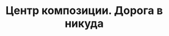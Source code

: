 ---
title: 'Центр композиции. Дорога в никуда'
titleEnglish: 'The centre of composition. The road to nowhere'
# dateStart: 2020
dateEnd: 2022
images: ['центр_композиции_дорога_в_никуда.jpg']
extra: 'плотная бумага, линер'
size: '10×10 cm'
# size: '29.7 x 42 cm'
# display: false
# text: ''
---